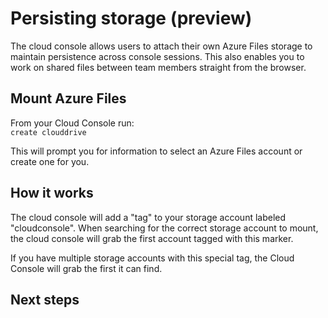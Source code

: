 # Persisting storage (preview)
The cloud console allows users to attach their own Azure Files storage to maintain persistence across console sessions. 
This also enables you to work on shared files between team members straight from the browser.

## Mount Azure Files
From your Cloud Console run: <br>
`create clouddrive`

This will prompt you for information to select an Azure Files account or create one for you.

## How it works
The cloud console will add a "tag" to your storage account labeled "cloudconsole". 
When searching for the correct storage account to mount, the cloud console will grab the first account tagged with this marker.

If you have multiple storage accounts with this special tag, the Cloud Console will grab the first it can find.

## Next steps